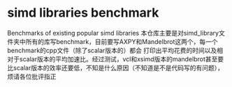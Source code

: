 # simd libraries benchmark

Benchmarks of existing popular simd libraries 本仓库主要是对simd_library文件夹中所有的库写benchmark，目前要写AXPY和Mandelbrot这两个，每一个benchmark的cpp文件（除了scalar版本的）都会 打印出平均花费的时间以及相对于scalar版本的平均加速比。经过测试，vcl和xsimd版本的mandelbrot甚至要比scalar版本的效率还要低，不知是什么原因（不知道是不是代码写的有问题）， 烦请各位批评指正


